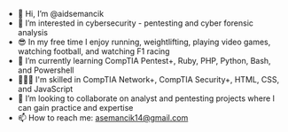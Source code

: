 - 👋 Hi, I’m @aidsemancik
- 👀 I’m interested in cybersecurity - pentesting and cyber forensic analysis
- 😎 In my free time I enjoy running, weightlifting, playing video games, watching football, and watching F1 racing
- 📖 I’m currently learning CompTIA Pentest+, Ruby, PHP, Python, Bash, and Powershell
- 👨🏼‍💻 I'm skilled in CompTIA Network+, CompTIA Security+, HTML, CSS, and JavaScript
- 💞 I’m looking to collaborate on analyst and pentesting projects where I can gain practice and expertise
- 📫 How to reach me: asemancik14@gmail.com

<!---
aidsemancik/aidsemancik is a ✨ special ✨ repository because its `README.md` (this file) appears on your GitHub profile.
You can click the Preview link to take a look at your changes.
--->
